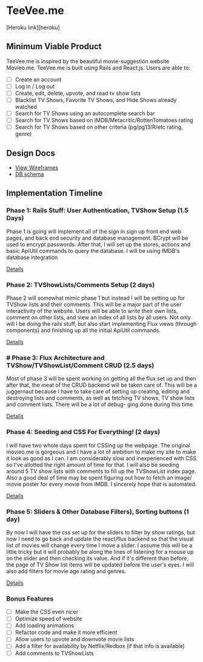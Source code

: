 # TeeVee.me

[Heroku link][heroku] 



## Minimum Viable Product

TeeVee.me is inspired by the beautiful movie-suggestion website Movieo.me.
TeeVee.me is built using Rails and React.js. Users are able to:

- [ ] Create an account
- [ ] Log in / Log out
- [ ] Create, edit, delete, upvote, and read tv show lists
- [ ] Blacklist TV Shows, Favorite TV Shows, and Hide Shows already watched
- [ ] Search for TV Shows using an autocomplete search bar
- [ ] Search for TV Shows based on IMDB/Metacritic/RottenTomatoes rating
- [ ] Search for TV Shows based on other criteria (pg/pg13/R/etc rating, genre)

## Design Docs
* [View Wireframes][view]
* [DB schema][schema]

[view]: ./docs/views.md
[schema]: ./docs/schema.md

## Implementation Timeline

### Phase 1: Rails Stuff: User Authentication, TVShow Setup (1.5 Days)

Phase 1 is going will implement all of the sign in sign up front end web pages,
and back end security and database management. BCrypt will be used to encrypt
passwords. After that, I will set up the stores, actions and basic ApiUtil 
commands to query the database. I will be using IMDB's database integration

[Details][phase-one]

### Phase 2: TVShowLists/Comments Setup (2 days)

Phase 2 will somewhat mimic phase 1 but instead I will be setting up for
TVShow lists and their comments. This will be a major part of the user
interactivity of the website. Users will be able to write their own lists,
comment on other lists, and view an index of all lists by all users. 
Not only will I be doing the rails stuff, but also start implementing 
Flux views (through components) and finishing up all the initial ApiUtil 
commands.

[Details][phase-two]

### # Phase 3: Flux Architecture and TVShow/TVShowList/Comment CRUD (2.5 days)

Most of phase 3 will be spent working on getting all the flux set up and
then after that, the meat of the CRUD backend will be taken care of. 
This will be a juggernaut because I have to take care of setting up
creating, editing and destroying lists and comments, as well as fetching
TV shows, TV show lists and comment lists. There will be a lot of debug-
ging done during this time.

[Details][phase-three]

### Phase 4: Seeding and CSS For Everything! (2 days)

I will have two whole days spent for CSSing up the webpage. The original
movieo.me is gorgeous and I have a lot of ambition to make my site
to make it look as good as I can. I am considerably slow and inexperienced 
with CSS so I've allotted the right amount of time for that. I will also be 
seeding around 5 TV show lists with comments to fill up the TVShowList index 
page. Also a good deal of time may be spent figuring out how to fetch an image/
movie poster for every movie from IMDB. I sincerely hope that is automated.

[Details][phase-four]

### Phase 5: Sliders & Other Database Filters), Sorting buttons (1 day)

By now I will have the css set up for the sliders to filter by show
ratings, but now I need to go back and update the react/flux backend
so that the visual list of movies will change every time I move a slider.
I assume this will be a little tricky but it will probably be along the
lines of listening for a mouse up on the slider and then checking its value. 
And if it's different than before, the page of TV Show list items will be
updated before the user's eyes. I will also add filters for movie age rating
and genres.

[Details][phase-five]

### Bonus Features
- [ ] Make the CSS even nicer
- [ ] Optimize speed of website
- [ ] Add loading animations
- [ ] Refactor code and make it more efficient
- [ ] Allow users to upvote and downvote movie lists
- [ ] Add a filter for availability by Netflix/Redbox (if that info is available)
- [ ] Add comments to TVShowLists

[phase-one]: ./docs/phases/phase1.md
[phase-two]: ./docs/phases/phase2.md
[phase-three]: ./docs/phases/phase3.md
[phase-four]: ./docs/phases/phase4.md
[phase-five]: ./docs/phases/phase5.md
